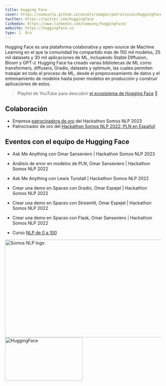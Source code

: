 ```yaml
---
title: Hugging Face
cover: https://somosnlp.github.io/assets/images/patrocinios/HuggingFace.svg
twitter: https://twitter.com/huggingface
linkedin: https://www.linkedin.com/company/huggingface/
website: https://huggingface.co
type: 1. Oro
---
```


Hugging Face es una plataforma colaborativa y open-source de Machine Learning en el que la comunidad ha compartido más de 150 mil modelos, 25 mil datasets y 30 mil aplicaciones de ML, incluyendo Stable DIffusion, Bloom y GPT-J. Hugging Face ha creado varias bibliotecas de ML como transformers, diffusers, Gradio, datasets y optimum, las cuales permiten trabajar en todo el proceso de ML, desde el preprocesamiento de datos y el entrenamiento de modelos hasta poner modelos en producción y construir aplicaciones de estos.

> Playlist de YouTube para descubrir [el ecosistema de Hugging Face](https://www.youtube.com/playlist?list=PLTA-KAy8nxaB-HA79tlOTRl496_XIlJta) 🤗

## Colaboración

- Empresa [patrocinadora de oro](https://somosnlp.org/blog/anuncio-patrocinios) del Hackathon Somos NLP 2023
- Patrocinador de oro del [Hackathon Somos NLP 2022: PLN en Español](https://somosnlp.org/blog/hackathon-2022)

## Eventos con el equipo de Hugging Face

- Ask Me Anything con Omar Sanseviero | Hackathon Somos NLP 2023

- Análisis de error en modelos de PLN, Omar Sanseviero | Hackathon Somos NLP 2022

<EventSummary
    description="En esta charla, Omar explicará diferentes mecanismos para evaluar un modelo y encontrar errores. ¡La charla hablará sobre diferentes métricas, técnicas de depuración de transformadores, revisión de datos y más!"
    poster="https://somosnlp.github.io/assets/images/evento_omar.png"
    video="https://www.youtube.com/embed/jvhEra9mdPw"
    name="Omar Sanseviero"
    website="https://osanseviero.github.io/hackerllama/"
    twitter="https://twitter.com/osanseviero"
    linkedin="https://www.linkedin.com/in/omarsanseviero"
    github="https://github.com/osanseviero"
    bio="Omar es Ingeniero de Machine Learning con 7 años de experiencia. Trabaja en Hugging Face en el equipo Open Source democratizando el uso de ML. Anteriormente, Omar trabajó como Ingeniero de Software en Google en los equipos de Assistant y TensorFlow Graphics."
    hide_personal_info=True
/>

- Ask Me Anything con Lewis Tunstall | Hackathon Somos NLP 2022

<EventSummary
    description="Pregúntale lo que quieras a Lewis Tunstall, Ingeniero de ML en Hugging Face y Co-Autor del libro 'Natural Language Processing with Transformers' junto con Leandro von Werra y Thomas Wolf. Además, el host de este AMA será Manuel Romero, el mayor contribuidor del Model Hub de Hugging Face. Te resolverán todas tus dudas relacionadas con el libro de Lewis, el ecosistema de Hugging Face y el desarrollo tu proyecto. ¡No te pierdas esta oportunidad!"
    poster="https://somosnlp.github.io/assets/images/evento_ama_lewis.png"
    video="https://www.youtube.com/embed/RWIZj9puFX0"
    name="Lewis Tunstall"
    website="https://transformersbook.com/"
    twitter="https://twitter.com/_lewtun"
    linkedin="https://www.linkedin.com/in/lewis-tunstall"
    github="https://github.com/lewtun"
    bio="Lewis es Ingeniero de Machine Learning en el equipo de open-source de Hugging Face. Tiene varios años de experiencia construyendo aplicaciones de Machine Learning para startups y empresas en los dominios de NLP, análisis de datos topológicos y series temporales. Tiene un doctorado en física teórica y ha ocupado puestos de investigación en Australia, Estados Unidos y Suiza. Su trabajo actual se centra en el desarrollo de herramientas para la comunidad de NLP y en la formación de las personas para que las utilicen de forma eficaz."
    hide_personal_info=True
/>

- Crear una demo en Spaces con Gradio, Omar Espejel | Hackathon Somos NLP 2022

<EventSummary
    description=""
    poster=""
    video="https://www.youtube.com/embed/Q0t1bNoa0tI"
/>

- Crear una demo en Spaces con Streamlit, Omar Espejel | Hackathon Somos NLP 2022

<EventSummary
    description=""
    poster=""
    video="https://www.youtube.com/embed/u3ThC9u2-Uc"
/>

- Crear una demo en Spaces con Flask, Omar Sanseviero | Hackathon Somos NLP 2022

<EventSummary
    description=""
    poster=""
    video="https://www.youtube.com/embed/Uzag4TersA8"
/>

- Curso [NLP de 0 a 100](https://somosnlp.org/nlp-de-cero-a-cien)

<div class="flex justify-center">
    <a href="https://somosnlp.org/nlp-de-cero-a-cien" target="_blank">
        <img src="https://somosnlp.github.io/assets/images/nlp_de_cero_a_cien.jpeg" alt="Somos NLP logo" width="560" height="315" />
    </a>
</div>

<div class="flex justify-center">
    <img alt="HuggingFace" width="250" height="140" 
    src="https://somosnlp.github.io/assets/images/patrocinios/HuggingFace.svg" />
</div>
